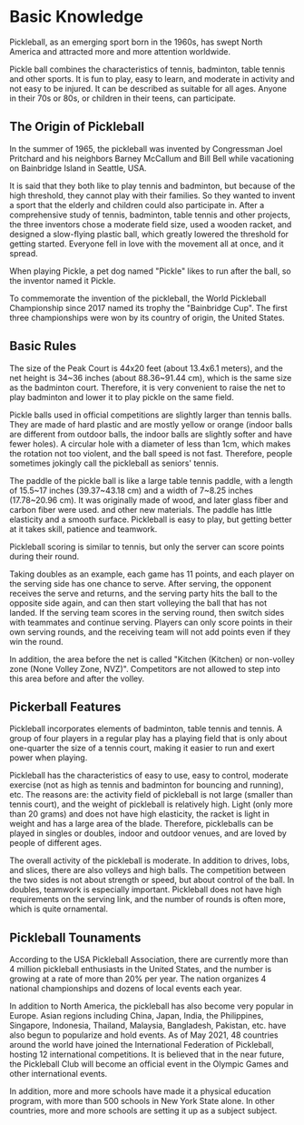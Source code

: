# Basic Knowledge

Pickleball, as an emerging sport born in the 1960s, has swept North America and attracted more and more attention worldwide.

Pickle ball combines the characteristics of tennis, badminton, table tennis and other sports. It is fun to play, easy to learn, and moderate in activity and not easy to be injured. It can be described as suitable for all ages. Anyone in their 70s or 80s, or children in their teens, can participate.

## The Origin of Pickleball

In the summer of 1965, the pickleball was invented by Congressman Joel Pritchard and his neighbors Barney McCallum and Bill Bell while vacationing on Bainbridge Island in Seattle, USA.
 
It is said that they both like to play tennis and badminton, but because of the high threshold, they cannot play with their families. So they wanted to invent a sport that the elderly and children could also participate in. After a comprehensive study of tennis, badminton, table tennis and other projects, the three inventors chose a moderate field size, used a wooden racket, and designed a slow-flying plastic ball, which greatly lowered the threshold for getting started. Everyone fell in love with the movement all at once, and it spread.
 
When playing Pickle, a pet dog named "Pickle" likes to run after the ball, so the inventor named it Pickle.
 
To commemorate the invention of the pickleball, the World Pickleball Championship since 2017 named its trophy the "Bainbridge Cup". The first three championships were won by its country of origin, the United States.

## Basic Rules

The size of the Peak Court is 44x20 feet (about 13.4x6.1 meters), and the net height is 34~36 inches (about 88.36~91.44 cm), which is the same size as the badminton court. Therefore, it is very convenient to raise the net to play badminton and lower it to play pickle on the same field.

Pickle balls used in official competitions are slightly larger than tennis balls. They are made of hard plastic and are mostly yellow or orange (indoor balls are different from outdoor balls, the indoor balls are slightly softer and have fewer holes). A circular hole with a diameter of less than 1cm, which makes the rotation not too violent, and the ball speed is not fast. Therefore, people sometimes jokingly call the pickleball as seniors' tennis.

The paddle of the pickle ball is like a large table tennis paddle, with a length of 15.5~17 inches (39.37~43.18 cm) and a width of 7~8.25 inches (17.78~20.96 cm). It was originally made of wood, and later glass fiber and carbon fiber were used. and other new materials. The paddle has little elasticity and a smooth surface. Pickleball is easy to play, but getting better at it takes skill, patience and teamwork.

Pickleball scoring is similar to tennis, but only the server can score points during their round.

Taking doubles as an example, each game has 11 points, and each player on the serving side has one chance to serve. After serving, the opponent receives the serve and returns, and the serving party hits the ball to the opposite side again, and can then start volleying the ball that has not landed. If the serving team scores in the serving round, then switch sides with teammates and continue serving. Players can only score points in their own serving rounds, and the receiving team will not add points even if they win the round.

In addition, the area before the net is called "Kitchen (Kitchen) or non-volley zone (None Volley Zone, NVZ)". Competitors are not allowed to step into this area before and after the volley.

## Pickerball Features

Pickleball incorporates elements of badminton, table tennis and tennis. A group of four players in a regular play has a playing field that is only about one-quarter the size of a tennis court, making it easier to run and exert power when playing.

Pickleball has the characteristics of easy to use, easy to control, moderate exercise (not as high as tennis and badminton for bouncing and running), etc. The reasons are: the activity field of pickleball is not large (smaller than tennis court), and the weight of pickleball is relatively high. Light (only more than 20 grams) and does not have high elasticity, the racket is light in weight and has a large area of the blade. Therefore, pickleballs can be played in singles or doubles, indoor and outdoor venues, and are loved by people of different ages.

The overall activity of the pickleball is moderate. In addition to drives, lobs, and slices, there are also volleys and high balls. The competition between the two sides is not about strength or speed, but about control of the ball. In doubles, teamwork is especially important. Pickleball does not have high requirements on the serving link, and the number of rounds is often more, which is quite ornamental.

## Pickleball Tounaments

According to the USA Pickleball Association, there are currently more than 4 million pickleball enthusiasts in the United States, and the number is growing at a rate of more than 20% per year. The nation organizes 4 national championships and dozens of local events each year.

In addition to North America, the pickleball has also become very popular in Europe. Asian regions including China, Japan, India, the Philippines, Singapore, Indonesia, Thailand, Malaysia, Bangladesh, Pakistan, etc. have also begun to popularize and hold events. As of May 2021, 48 countries around the world have joined the International Federation of Pickleball, hosting 12 international competitions. It is believed that in the near future, the Pickleball Club will become an official event in the Olympic Games and other international events.

In addition, more and more schools have made it a physical education program, with more than 500 schools in New York State alone. In other countries, more and more schools are setting it up as a subject subject.